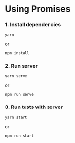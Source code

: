 # Using Promises

### 1. Install dependencies

```bash
yarn
```

or

```bash
npm install
```

### 2. Run server

```bash
yarn serve
```

or

```bash
npm run serve
```

### 3. Run tests with server

```bash
yarn start
```

or

```bash
npm run start
```